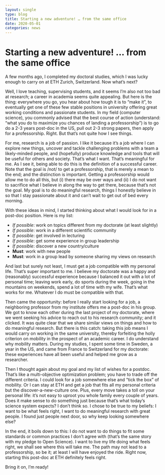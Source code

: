 ```yaml
---
layout: single
type: blog
title: Starting a new adventure! … from the same office
date: 2020-05-01
categories: news
---
```


# Starting a new adventure! … from the same office

A few months ago, I completed my doctoral studies, which I was lucky enough to carry on at ETH Zurich, Switzerland. Now what’s next?

Well, I love teaching, supervising students, and it seems I’m also not too bad at research; a career in academia seems quite appealing. But here is the thing: everywhere you go, you hear about how tough it is to “make it”, to eventually get one of these few stable positions in university offering great working conditions and passionate students. In my field (computer science), you commonly advised that the best course of action (understand: “what you do to maximize you chances of landing a professorship”) is to go do a 2-3 years post-doc in the US, pull out 2-3 strong papers, then apply for a professorship. Right. But that’s not quite how I see things.

For me, research is a job of passion. I like it because it’s a job where I can explore new things, uncover and tackle challenging problems with a team a likely-minded people, and (hopefully) produce knowledge and tools that will be useful for others and society. That’s what I want. That’s meaningful for me. As I see it, being able to do this is the definition of a successful career. Note that the goal is /not/ to get a professorship, that is merely a mean to the end; and the distinction is important. Getting a professorship would allow me to do all this, but (i) there may be over ways and (ii) I do not want to sacrifice what I believe in along the way to get there, because that’s not the goal. My goal is to do meaningful research, things I honestly believe in so that I stay passionate about it and can’t wait to get out of bed every morning.

With these ideas in mind, I started thinking about what I would look for in a post-doc position. Here is my list:

- _If possible_: work on topics different from my doctorate (at least slightly)
- _If possible_: work in a different scientific community
- _If possible_: get involved in lecturing
- _If possible_: get some experience in group leadership
- _If possible_: discover a new country/culture
- __Must__: work with new people
- __Must__: work in a group lead by someone sharing my views on research

And last but surely not least, I must get a job compatible with my personal life. That’s super important to me. I believe my doctorate was a happy and (reasonably) successful experience because I balanced it out with a lot of personal time; leaving work early, do sports during the week, going in the mountains on weekends, spend a lot of time with my wife. That’s what works for me. Whatever I do must be compatible with that.

Then came the opportunity: before I really start looking for a job, a neighboring professor from my institute offers me a post-doc in his group. We got to know each other during the last project of my doctorate, where we went seeking his advice to reach out to his research community; and it clicked. It was quite clear that we share similar views on things and how to do meaningful research. But there is this catch: taking this job means I would carry on working in the same university, thereby forfeiting the holly criterion on mobility in the prospect of an academic career. I do understand why mobility matters. During my studies, I spent some time in Sweden, a year in the US, and came from France to Switzerland for my doctorate: these experiences have all been useful and helped me grow as a researcher.

Then I thought again about my goal and my list of wishes for a postdoc. That’s like a multi-objective optimization problem; you have to trade off the different criteria. I could look for a job somewhere else and “tick the box” of mobility. Or I can stay at ETH and get a job that fits all my personal criteria but the discover-a-new-culture one. Plus, every move takes a toll on your personal life: it’s not easy to uproot you whole family every couple of years. Does it make sense to do something just because that’s what today’s science system expects? I don’t think so. I chose to be true to my beliefs: I want to be what feels right, I want to do meaningful research with great people. I found just people next door, so why keep looking somewhere else?

In the end, it boils down to this: I do not want to do things to fit some standards or common practices I don’t agree with (that’s the same story with my pledge to Open Science). I want to live my life doing what feels right, we shall see where this will take me. The path may not lead to a professorship, so be it; at least I will have enjoyed the ride. Right now, starting this post-doc at ETH definitely feels right.

Bring it on, I’m ready!
